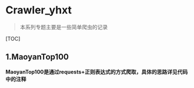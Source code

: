 # Crawler_yhxt
> 本系列专题主要是一些简单爬虫的记录

[TOC]

## 1.MaoyanTop100
**MaoyanTop100是通过requests+正则表达式的方式爬取，具体的思路详见代码中的注释**
